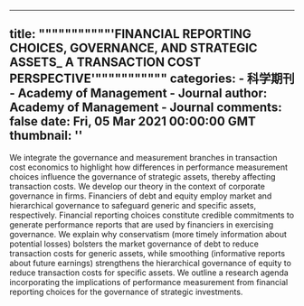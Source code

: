 
---
title: """""""""""'FINANCIAL REPORTING CHOICES, GOVERNANCE, AND STRATEGIC ASSETS_ A TRANSACTION COST PERSPECTIVE'"""""""""""
categories: 
    - 科学期刊
    - Academy of Management - Journal
author: Academy of Management - Journal
comments: false
date: Fri, 05 Mar 2021 00:00:00 GMT
thumbnail: ''
---

<div>   
<p>We integrate the governance and measurement branches in transaction cost economics to highlight how differences in performance measurement choices influence the governance of strategic assets, thereby affecting transaction costs. We develop our theory in the context of corporate governance in firms. Financiers of debt and equity employ market and hierarchical governance to safeguard generic and specific assets, respectively. Financial reporting choices constitute credible commitments to generate performance reports that are used by financiers in exercising governance. We explain why conservatism (more timely information about potential losses) bolsters the market governance of debt to reduce transaction costs for generic assets, while smoothing (informative reports about future earnings) strengthens the hierarchical governance of equity to reduce transaction costs for specific assets. We outline a research agenda incorporating the implications of performance measurement from financial reporting choices for the governance of strategic investments. </p>  
</div>
            